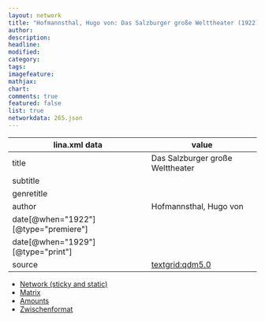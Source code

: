 ```yaml
---
layout: network
title: "Hofmannsthal, Hugo von: Das Salzburger große Welttheater (1922)"
author:
description:
headline:
modified:
category:
tags:
imagefeature: 
mathjax: 
chart: 
comments: true
featured: false
list: true
networkdata: 265.json
---
```

lina.xml data  | value
------------- | -------------
title|Das Salzburger große Welttheater
subtitle|
genretitle|
author|Hofmannsthal, Hugo von
date[@when="1922"][@type="premiere"]|
date[@when="1929"][@type="print"]|
source|[textgrid:qdm5.0](https://textgridlab.org/1.0/tgcrud-public/rest/textgrid:qdm5.0/data)



* [Network (sticky and static)](/linas/network265)
* [Matrix](/linas/matrix265)
* [Amounts](/linas/amount265)
* [Zwischenformat](/linas/lina265 )
